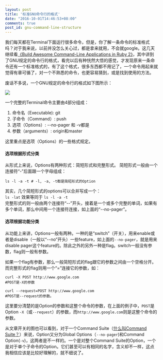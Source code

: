 ```yaml
---
layout: post
title: '标准GNU命令行的格式'
date: "2016-10-01T14:46:53+08:00"
comments: true
post_id: gnu-command-line-structure
---
```


我们每天都在Terminal下面运行很多命令，但是，你了解一条命令的标准格式吗？对于我来说，以前并没怎么关心过，都是拿来就用，不会就google。这几天继续看[《Build Awesome Command-Line Applications in Ruby 2》](https://pragprog.com/book/dccar2/build-awesome-command-line-applications-in-ruby-2)，其中讲到了GNU规定的命令行的格式，看完以后有种恍然大悟的感觉，才发现原来一条命令还有一个标准格式的，有了这个格式，很多东西都不用记了，一个命令用起来就觉得有章可循了，对一个不熟悉的命令，也更容易猜到，或是找到使用的方法。

废话不多说，一个GNU规定的命令行的格式如下图所示：  

![](http://jietu-10024907.file.myqcloud.com/ggjgjfmiiyeuavgnvbecnnclspfocwov.jpg)

一个完整的Terminal命令主要由4部分组成：

1. 命令名（Executable): git
2. 子命令（Command）: push  
3. 选项（Options）: --no-pager 和 -v都是
4. 参数（arguments）: origin和master

这里重点是选项（Options）的一些格式规定。

#### 选项根据形式分类

从形式上来说，Options有两种形式：简短形式和完整形式。
简短形式一般由一个连接符“-”后面跟一个字母组成：

```
ls -l -a -t # -l, -a, -t都是简短形式的Option
```

其实，几个简短形式的options可以合并写成一个：  
`ls -lat` 效果等同于 `ls -l -a -t`  
完整形式的则一般由两个连接符“--”开头，接着是一个或多个完整的单词，如果有多个单词，那么中间用一个连接符连接，如上面的“--no-pager”。

#### 选项根据功能分类

从功能上来讲，Options一般有两种。一种的是“switch”（开关），用来enable或者是disable（一般以“--no”开头）一些feature，如上面的`--no-pager`，就是用来disable pager这个feature的。除此之外的另外一种是flag。switch一般没有参数，flag则一般有参数。

如果一个flag有参数，那么一般简短形式的flag跟它的参数之间由一个空格分开。而完整形式的flag则用一个“=”连接它的参数，如：

```
curl -X POST http://www.google.com
#POST是-X的参数

curl --request=POST http://www.google.com
#POST是--request的参数。
```

这里要分清楚的是Option的参数和这整个命令的参数，在上面的例子中，`POST`是Option `-X`（或`--request`）的参数，而`http://www.google.com`则是这整个命令的参数。

从文章开关的图也可以看到，对于一个Command Suite（[什么叫Command Suite？](http://chriszou.com/2016/09/22/what-is-single-purpose.html)）来说，Option又分为Global Options（`--no-pager`)和Command Option(`-v`)，这两者是不一样的。一个是对整个Command Suite的Option，一个是对于单个子命令的Option。它们甚至可以有相同的名字，含义却不一样，这点我相信应该是比较好理解的，就不细说了。

